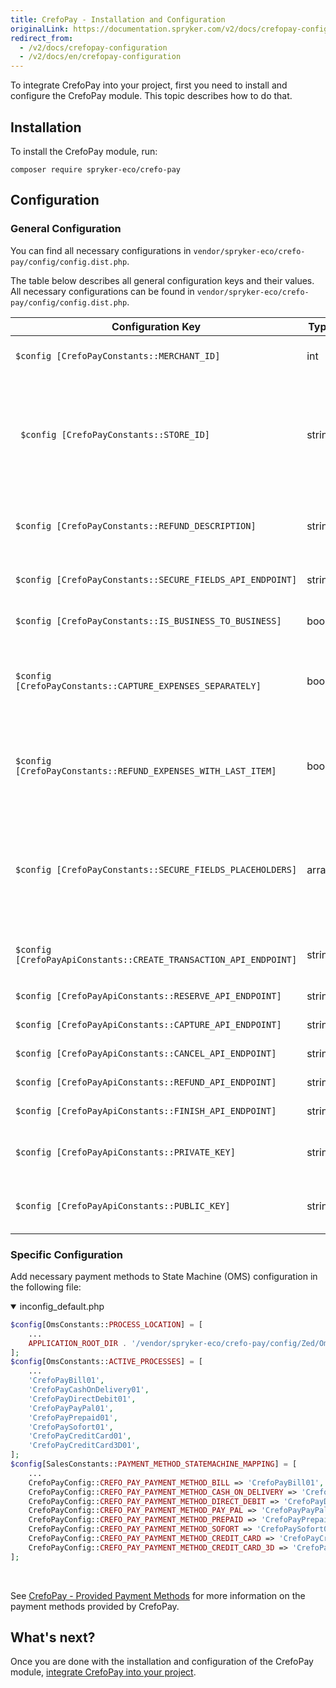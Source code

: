 ```yaml
---
title: CrefoPay - Installation and Configuration
originalLink: https://documentation.spryker.com/v2/docs/crefopay-configuration
redirect_from:
  - /v2/docs/crefopay-configuration
  - /v2/docs/en/crefopay-configuration
---
```


To integrate CrefoPay into your project, first you need to install and configure the CrefoPay module. This topic describes how to do that.

## Installation
To install the CrefoPay module, run:
```
composer require spryker-eco/crefo-pay
```

## Configuration
### General Configuration
You can find all necessary configurations in `vendor/spryker-eco/crefo-pay/config/config.dist.php`.

The table below describes all general configuration keys and their values.
All necessary configurations can be found in `vendor/spryker-eco/crefo-pay/config/config.dist.php`.

|Configuration Key	 |Type  |  Description|
| --- | --- | --- |
| `$config [CrefoPayConstants::MERCHANT_ID]`| int | Merchant ID assigned by CrefoPay. |
|` $config [CrefoPayConstants::STORE_ID]` |string  |Store ID of the merchant assigned by CrefoPay as a merchant can have more than one store.|
| `$config [CrefoPayConstants::REFUND_DESCRIPTION]` | string | Description to be shown to the end user on the refund.|
| `$config [CrefoPayConstants::SECURE_FIELDS_API_ENDPOINT] `| string | Secure fields API endpoint.|
|`$config [CrefoPayConstants::IS_BUSINESS_TO_BUSINESS] `|bool  | Set true in case of b2b model. |
| `$config [CrefoPayConstants::CAPTURE_EXPENSES_SEPARATELY] `|bool  | If set true, allows capturing expenses in different transactions. |
| `$config [CrefoPayConstants::REFUND_EXPENSES_WITH_LAST_ITEM]`|bool|If set true, allows refunding expenses when the last item is refunded. |
|` $config [CrefoPayConstants::SECURE_FIELDS_PLACEHOLDERS] ` | array  | Placeholders for CC payment method fields (account name, card number, cvv).  |
| `$config [CrefoPayApiConstants::CREATE_TRANSACTION_API_ENDPOINT]`  | string  | Create Transaction API endpoint.  |
| `$config [CrefoPayApiConstants::RESERVE_API_ENDPOINT] ` | string  |  Reserve API endpoint. |
| `$config [CrefoPayApiConstants::CAPTURE_API_ENDPOINT]`  | string  |  Capture API endpoint. |
| `$config [CrefoPayApiConstants::CANCEL_API_ENDPOINT]`  | string  | Cancel API endpoint.  |
|`$config [CrefoPayApiConstants::REFUND_API_ENDPOINT]`  | string  | Refund API endpoint.  |
| `$config [CrefoPayApiConstants::FINISH_API_ENDPOINT]`  | string  | Finish API endpoint.  |
| `$config [CrefoPayApiConstants::PRIVATE_KEY] ` | string  | Integration private key. Provided by CrefoPay.  |
| `$config [CrefoPayApiConstants::PUBLIC_KEY]`  | string  | Integration public key. Provided by CrefoPay.  |
### Specific Configuration
Add necessary payment methods to State Machine (OMS) configuration in the following file:
<details open>
<summary>inconfig_default.php</summary>

```php
$config[OmsConstants::PROCESS_LOCATION] = [
    ...
    APPLICATION_ROOT_DIR . '/vendor/spryker-eco/crefo-pay/config/Zed/Oms',
];
$config[OmsConstants::ACTIVE_PROCESSES] = [
    ...
    'CrefoPayBill01',
    'CrefoPayCashOnDelivery01',
    'CrefoPayDirectDebit01',
    'CrefoPayPayPal01',
    'CrefoPayPrepaid01',
    'CrefoPaySofort01',
    'CrefoPayCreditCard01',
    'CrefoPayCreditCard3D01',
];
$config[SalesConstants::PAYMENT_METHOD_STATEMACHINE_MAPPING] = [
    ...
    CrefoPayConfig::CREFO_PAY_PAYMENT_METHOD_BILL => 'CrefoPayBill01',
    CrefoPayConfig::CREFO_PAY_PAYMENT_METHOD_CASH_ON_DELIVERY => 'CrefoPayCashOnDelivery01',
    CrefoPayConfig::CREFO_PAY_PAYMENT_METHOD_DIRECT_DEBIT => 'CrefoPayDirectDebit01',
    CrefoPayConfig::CREFO_PAY_PAYMENT_METHOD_PAY_PAL => 'CrefoPayPayPal01',
    CrefoPayConfig::CREFO_PAY_PAYMENT_METHOD_PREPAID => 'CrefoPayPrepaid01',
    CrefoPayConfig::CREFO_PAY_PAYMENT_METHOD_SOFORT => 'CrefoPaySofort01',
    CrefoPayConfig::CREFO_PAY_PAYMENT_METHOD_CREDIT_CARD => 'CrefoPayCreditCard01',
    CrefoPayConfig::CREFO_PAY_PAYMENT_METHOD_CREDIT_CARD_3D => 'CrefoPayCreditCard3D01',
];
```
<br>
</details>

See [CrefoPay - Provided Payment Methods](https://docs.demo-spryker.com/v4/docs/crefopay-provided-payment-methods) for more information on the payment methods provided by CrefoPay.

## What's next?
Once you are done with the installation and configuration of the CrefoPay module, [integrate CrefoPay into your project](/docs/scos/dev/technology-partners/201903.0/payment-partners/crefopay/crefopay-integr).
